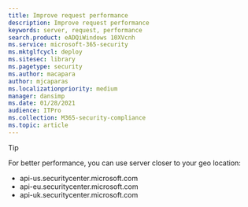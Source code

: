 ```yaml
---
title: Improve request performance
description: Improve request performance
keywords: server, request, performance
search.product: eADQiWindows 10XVcnh
ms.service: microsoft-365-security
ms.mktglfcycl: deploy
ms.sitesec: library
ms.pagetype: security
ms.author: macapara
author: mjcaparas
ms.localizationpriority: medium
manager: dansimp
ms.date: 01/28/2021
audience: ITPro
ms.collection: M365-security-compliance 
ms.topic: article
---
```


> [!TIP]
> For better performance, you can use server closer to your geo location:
>
> - api-us.securitycenter.microsoft.com
> - api-eu.securitycenter.microsoft.com
> - api-uk.securitycenter.microsoft.com
